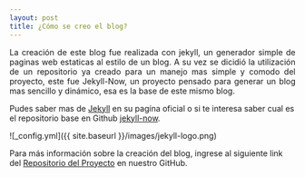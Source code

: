 ```yaml
---
layout: post
title: ¿Cómo se creo el blog?
---
```


<div style="text-align: justify">
    La creación de este blog fue realizada con jekyll, un generador simple de paginas web estaticas al estilo de un blog. A su vez se dicidió la utilización de un repositorio ya creado para un manejo mas simple y comodo del proyecto, este fue Jekyll-Now, un proyecto pensado para generar un blog mas sencillo y dinámico, esa es la base de este mismo blog.
</div>

Pudes saber mas de [Jekyll](https://jekyllrb.com) en su pagína oficial o si te interesa saber cual es el repositorio base en Github [jekyll-now](https://github.com/barryclark/jekyll-now).

![_config.yml]({{ site.baseurl }}/images/jekyll-logo.png)

Para más información sobre la creación del blog, ingrese al siguiente link del [Repositorio del Proyecto](https://github.com/L9029/l9029.github.io) en nuestro GitHub.